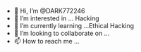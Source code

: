 - 👋 Hi, I’m @DARK772246
- 👀 I’m interested in ... Hacking
- 🌱 I’m currently learning ...Ethical Hacking
- 💞️ I’m looking to collaborate on ...
- 📫 How to reach me ...

<!---
DARK772246/DARK772246 is a ✨ special ✨ repository because its `README.md` (this file) appears on your GitHub profile.
You can click the Preview link to take a look at your changes.
--->
